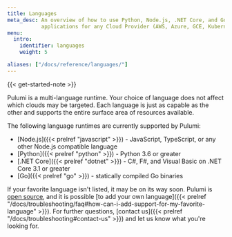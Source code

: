 ```yaml
---
title: Languages
meta_desc: An overview of how to use Python, Node.js, .NET Core, and Go when writing cloud
           applications for any Cloud Provider (AWS, Azure, GCE, Kubernetes, etc.).
menu:
  intro:
    identifier: languages
    weight: 5

aliases: ["/docs/reference/languages/"]
---
```


{{< get-started-note >}}

Pulumi is a multi-language runtime. Your choice of language does not affect which
clouds may be targeted. Each language is just as
capable as the other and supports the entire surface area of resources available.

The following language runtimes are currently supported by Pulumi:

* [Node.js]({{< prelref "javascript" >}}) - JavaScript, TypeScript, or any other Node.js compatible language
* [Python]({{< prelref "python" >}}) - Python 3.6 or greater
* [.NET Core]({{< prelref "dotnet" >}}) - C#, F#, and Visual Basic on .NET Core 3.1 or greater
* [Go]({{< prelref "go" >}}) - statically compiled Go binaries

If your favorite language isn't listed, it may be on its way soon. Pulumi is [open
source](https://github.com/pulumi/pulumi), and it is possible [to add your own
language]({{< prelref "/docs/troubleshooting/faq#how-can-i-add-support-for-my-favorite-language" >}}).  For
further questions, [contact us]({{< prelref "/docs/troubleshooting#contact-us" >}}) and let us
know what you're looking for.
